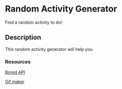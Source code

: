 # Random Activity Generator
Find a random activity to do!

## Description
This random activity generator will help you 

### Resources
<a href="https://www.boredapi.com/documentation">Bored API</a>

<a href="https://www.kapwing.com/">Gif maker</a>